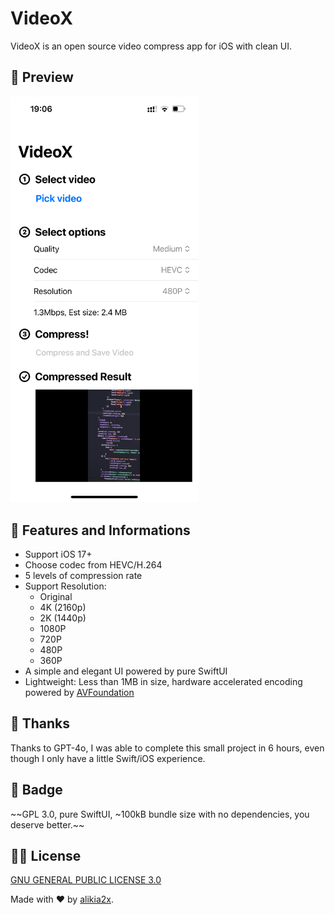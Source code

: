# VideoX

VideoX is an open source video compress app for iOS with clean UI.

## 👀 Preview

<img src="./Preview.png" width="300">

## 🌟 Features and Informations

- Support iOS 17+
- Choose codec from HEVC/H.264
- 5 levels of compression rate
- Support Resolution:
  - Original
  - 4K (2160p)
  - 2K (1440p) 
  - 1080P
  - 720P
  - 480P
  - 360P
- A simple and elegant UI powered by pure SwiftUI
- Lightweight: Less than 1MB in size, hardware accelerated encoding powered by [AVFoundation](https://developer.apple.com/documentation/avfoundation)

## 🥰 Thanks

Thanks to GPT-4o, I was able to complete this small project in 6 hours, even though I only have a little Swift/iOS experience.

## 🤪 Badge

~~GPL 3.0, pure SwiftUI, ~100kB bundle size with no dependencies, you deserve better.~~

## 🧑‍⚖️ License

[GNU GENERAL PUBLIC LICENSE 3.0](https://www.gnu.org/licenses/gpl-3.0.html) 

Made with ❤️ by [alikia2x](https://alikia2x.com).
